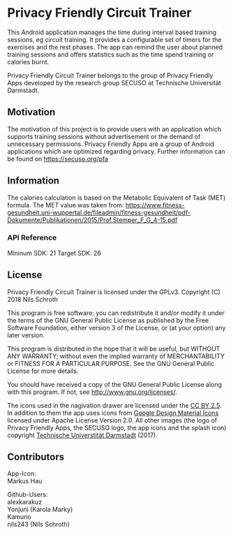 ﻿# Privacy Friendly Circuit Trainer

This Android application manages the time during interval based training sessions, eg circuit training.
It provides a configurable set of timers for the exercises and the rest phases.
The app can remind the user about planned training sessions and offers statistics such as the time spend training or calories burnt.

Privacy Friendly Circuit Trainer belongs to the group of Privacy Friendly Apps developed by the research group SECUSO at Technische Universität Darmstadt.

## Motivation

The motivation of this project is to provide users with an application which supports training sessions without advertisement or the demand of unnecessary permissions.
Privacy Friendly Apps are a group of Android applications which are optimized regarding privacy. Further information can be found on https://secuso.org/pfa

## Information

The calories calculation is based on the Metabolic Equivalent of Task (MET) formula. The MET value was taken from:
https://www.fitness-gesundheit.uni-wuppertal.de/fileadmin/fitness-gesundheit/pdf-Dokumente/Publikationen/2015/Prof.Stemper_F_G_4-15.pdf
 
### API Reference

Mininum SDK: 21
Target SDK: 26 

## License

Privacy Friendly Circuit Trainer is licensed under the GPLv3.
Copyright (C) 2018  Nils Schroth

This program is free software: you can redistribute it and/or modify
it under the terms of the GNU General Public License as published by
the Free Software Foundation, either version 3 of the License, or
(at your option) any later version.

This program is distributed in the hope that it will be useful,
but WITHOUT ANY WARRANTY; without even the implied warranty of
MERCHANTABILITY or FITNESS FOR A PARTICULAR PURPOSE.  See the
GNU General Public License for more details.

You should have received a copy of the GNU General Public License
along with this program. If not, see <http://www.gnu.org/licenses/>.

The icons used in the nagivation drawer are licensed under the [CC BY 2.5](http://creativecommons.org/licenses/by/2.5/). In addition to them the app uses icons from [Google Design Material Icons](https://design.google.com/icons/index.html) licensed under Apache License Version 2.0. All other images (the logo of Privacy Friendly Apps, the SECUSO logo, the app icons and the splash icon) copyright [Technische Universtität Darmstadt](www.tu-darmstadt.de) (2017).

## Contributors

App-Icon: <br />
Markus Hau<br />

Github-Users: <br />
alexkarakuz <br />
Yonjuni (Karola Marky)<br />
Kamuno<br />
nils243 (Nils Schroth)

